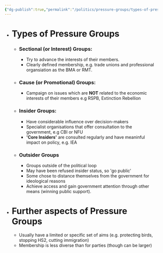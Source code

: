 ```yaml
---
{"dg-publish":true,"permalink":"/politics/pressure-groups/types-of-pressure-groups/","dgHomeLink":true,"dgPassFrontmatter":false}
---
```



- # Types of Pressure Groups
	- ### Sectional (or Interest) Groups:
		- Try to advance the interests of their members.
		- Clearly defined membership, e.g. trade unions and professional organsiation as the BMA or RMT.
	- ### Cause (or Promotional) Groups:
		- Campaign on issues which are **NOT** related to the economic interests of their members e.g RSPB, Extinction Rebellion
	- ### Insider Groups:
		- Have considerable influence over decision-makers
		- Specialist organisations that offer consultation to the government, e.g CBI or NFU
		- **'Core Insiders'** are consulted regularly and have meaninful impact on policy, e.g. IEA
	- ### Outsider Groups
		- Groups outside of the political loop
		- May have been refused insider status, so 'go public'
		- Some chose to distance themselves from the government for ideological reasons
		- Achieve access and gain government attention through other means (winning public support).

- # Further aspects of Pressure Groups
	- Usually have a limited or specific set of aims (e.g. protecting birds, stopping HS2, cutting immigration)
	- Membership is less diverse than for parties (though can be larger)